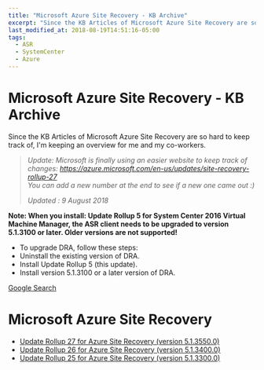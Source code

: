 ```yaml
---
title: "Microsoft Azure Site Recovery - KB Archive"
excerpt: "Since the KB Articles of Microsoft Azure Site Recovery are so hard to keep track of, I'm keeping an overview for me and my co-workers."
last_modified_at: 2018-08-19T14:51:16-05:00
tags: 
  - ASR
  - SystemCenter
  - Azure
---
```


# Microsoft Azure Site Recovery - KB Archive

Since the KB Articles of Microsoft Azure Site Recovery are so hard to keep track of, I'm keeping an overview for me and my co-workers.

>_Update: Microsoft is finally using an easier website to keep track of changes:
https://azure.microsoft.com/en-us/updates/site-recovery-rollup-27  
You can add a new number at the end to see if a new one came out :)_  
>
>_Updated : 9 August 2018_  

__Note: When you install: Update Rollup 5 for System Center 2016 Virtual Machine Manager, the ASR client needs to be upgraded to version 5.1.3100 or later. Older versions are not supported!__

- To upgrade DRA, follow these steps:
- Uninstall the existing version of DRA.
- Install Update Rollup 5 (this update).
- Install version 5.1.3100 or a later version of DRA.

[Google Search](https://www.google.com/search?q=Update+Rollup+*+for+Azure+Site+Recovery+site:https://support.microsoft.com/en-us/help&lr=&hl=en&source=lnt&tbs=sbd:1,qdr:y&sa=X&ved=0ahUKEwiT7fKn9qrbAhVRr6QKHeXNCc0QpwUIIA&biw=1920&bih=974)

# Microsoft Azure Site Recovery 

- [Update Rollup 27 for Azure Site Recovery (version 5.1.3550.0)](https://support.microsoft.com/en-us/help/4055712/update-rollup-27-for-azure-site-recovery)
- [Update Rollup 26 for Azure Site Recovery (version 5.1.3400.0)](https://support.microsoft.com/en-us/help/4344054/update-rollup-26-for-azure-site-recovery)
- [Update Rollup 25 for Azure Site Recovery (version 5.1.3300.0)](https://support.microsoft.com/en-us/help/4278275/update-rollup-25-for-azure-site-recovery)
